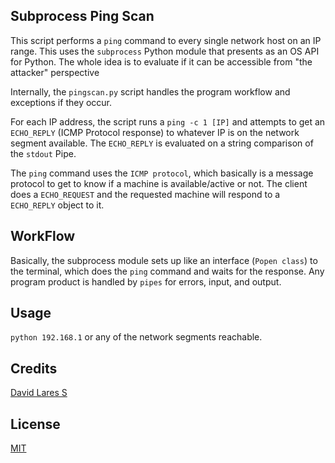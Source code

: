 ## Subprocess Ping Scan

This script performs a `ping` command to every single network host on an IP range. This uses the `subprocess`
Python module that presents as an OS API for Python. The whole idea is to evaluate if it can be accessible from "the attacker" perspective

Internally, the `pingscan.py` script handles the program workflow and exceptions if they occur.

For each IP address, the script runs a `ping -c 1 [IP]` and attempts to get an `ECHO_REPLY` (ICMP Protocol response) to whatever IP is on the network segment available. The `ECHO_REPLY` is evaluated on a string comparison of the `stdout` Pipe.

The `ping` command uses the `ICMP protocol`, which basically is a message protocol to get to know if a machine is available/active or not. The client does a `ECHO_REQUEST` and the requested machine will respond to a `ECHO_REPLY` object to it.

## WorkFlow

Basically, the subprocess module sets up like an interface (`Popen class`) to the terminal, which does the `ping` command and waits for the response. Any program product is handled by `pipes` for errors, input, and output.

## Usage

`python 192.168.1` or any of the network segments reachable.

## Credits
[David Lares S](https://davidlares.com)

## License
[MIT](https://opensource.org/licenses/MIT)
